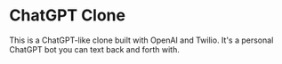 # ChatGPT Clone

This is a ChatGPT-like clone built with OpenAI and Twilio.
It's a personal ChatGPT bot you can text back and forth with.


